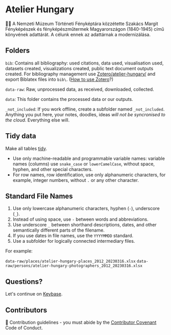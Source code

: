 # Atelier Hungary

🙋‍♀️ A Nemzeti Múzeum Történeti Fényképtára közzétette Szakács Margit Fényképészek és fényképészműtermek Magyarországon (1840-1945) című könyvének adattárát. A célunk ennek az adattárnak a modernizálása.

## Folders

`bib`: Contains all bibliography: used citations, data used, visualisation used, datasets created, visualizations created, public text document outputs created. For bibliography management use [Zotero/atelier-hungary/](https://www.zotero.org/groups/5416546/atelier-hungary/) and export Biblatex files into `bib\`. ([How to use Zotero](https://contributors.dataobservatory.eu/collaboration-tools.html#zotero)?)

`data-raw`:  Raw, unprocessed data, as received, downloaded, collected.

`data`: This folder contains the processed data or our outputs. 

`_not_included`: If you work offline, create a subfolder named `_not_included`.  Anything you put here, your notes, doodles, ideas *will not be syncronised to the cloud*.  Everything else will.

## Tidy data

Make all tables [tidy](https://cran.r-project.org/web/packages/tidyr/vignettes/tidy-data.html).

- Use only machine-readable and programmable variable names: variable names (columns) use `snake_case` or `lowerCamelCase`, without space, hyphen, and other special characters.
- For row names, row identification, use only alphanumeric characters, for example, integer numbers, without `.` or any other character.

## Standard File Names

1. Use only lowercase alphanumeric characters, hyphen (`-`), underscore (`_`).
2. Instead of using space, use `-` between words and abbreviations.
3. Use underscore `_` between shorthand descriptions, dates, and other semantically different parts of the filename.
4. If you use dates in file names, use the `YYYYMMDD` standard.
5. Use a subfolder for logically connected intermediary files.

For example:

`data-raw/places/atelier-hungary-places_2012_20230316.xlsx`
`data-raw/persons/atelier-hungary-photographers_2012_20230316.xlsx`


## Questions?

Let's continue on [Keybase](https://contributors.dataobservatory.eu/collaboration-tools.html#keybase). 

## Contributors

🌈 Contribution guidelines - you must abide by the [Contributor Covenant](https://www.contributor-covenant.org/version/2/1/code_of_conduct/) Code of Conduct.
